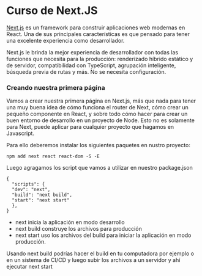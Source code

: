 # Curso de Next.JS

[Next.js](https://nextjs.org/ "Next.js") es un framework para construir aplicaciones web modernas en React. Una de sus principales características es que pensado para tener una excelente experiencia como desarrollador.

Next.js le brinda la mejor experiencia de desarrollador con todas las funciones que necesita para la producción: renderizado híbrido estático y de servidor, compatibilidad con TypeScript, agrupación inteligente, búsqueda previa de rutas y más. No se necesita configuración.

### Creando nuestra primera página

Vamos a crear nuestra primera página en Next.js, más que nada para tener una muy buena idea de cómo funciona el router de Next, cómo crear un pequeño componente en React, y sobre todo cómo hacer para crear un buen entorno de desarrollo en un proyecto de Node.
Esto no es solamente para Next, puede aplicar para cualquier proyecto que hagamos en Javascript.

Para ello deberemos instalar los siguientes paquetes en nustro proyecto:

`npm add next react react-dom -S -E`

Luego agragamos los script que vamos a utilizar en nuestro package.json

```
{
  "scripts": {
  "dev": "next",
  "build": "next build",
  "start": "next start"
  },
}
```

- next inicia la aplicación en modo desarrollo
- next build construye los archivos para producción
- next start uso los archivos del build para iniciar la aplicación en modo producción.

Usando next build podrías hacer el build en tu computadora por ejemplo o en un sistema de CI/CD y luego subir los archivos a un servidor y ahí ejecutar next start
